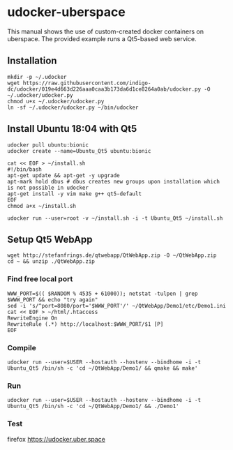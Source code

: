 # udocker-uberspace
This manual shows the use of custom-created docker containers on uberspace.
The provided example runs a Qt5-based web service.

## Installation
```
mkdir -p ~/.udocker
wget https://raw.githubusercontent.com/indigo-dc/udocker/019e4d663d226aaa0caa3b173da6d1ce8264a0ab/udocker.py -O ~/.udocker/udocker.py
chmod u+x ~/.udocker/udocker.py
ln -sf ~/.udocker/udocker.py ~/bin/udocker
```

## Install Ubuntu 18:04 with Qt5
```
udocker pull ubuntu:bionic
udocker create --name=Ubuntu_Qt5 ubuntu:bionic

cat << EOF > ~/install.sh
#!/bin/bash
apt-get update && apt-get -y upgrade
apt-mark hold dbus # dbus creates new groups upon installation which is not possible in udocker
apt-get install -y vim make g++ qt5-default
EOF
chmod a+x ~/install.sh

udocker run --user=root -v ~/install.sh -i -t Ubuntu_Qt5 ~/install.sh
```

## Setup Qt5 WebApp
```
wget http://stefanfrings.de/qtwebapp/QtWebApp.zip -O ~/QtWebApp.zip
cd ~ && unzip ./QtWebApp.zip
```

### Find free local port
```
WWW_PORT=$(( $RANDOM % 4535 + 61000)); netstat -tulpen | grep $WWW_PORT && echo "try again"
sed -i 's/^port=8080/port='$WWW_PORT'/' ~/QtWebApp/Demo1/etc/Demo1.ini
cat << EOF > ~/html/.htaccess
RewriteEngine On
RewriteRule (.*) http://localhost:$WWW_PORT/$1 [P]
EOF
```

### Compile
```
udocker run --user=$USER --hostauth --hostenv --bindhome -i -t Ubuntu_Qt5 /bin/sh -c 'cd ~/QtWebApp/Demo1/ && qmake && make'
```

### Run
```
udocker run --user=$USER --hostauth --hostenv --bindhome -i -t Ubuntu_Qt5 /bin/sh -c 'cd ~/QtWebApp/Demo1/ && ./Demo1'
```
### Test
firefox https://udocker.uber.space
